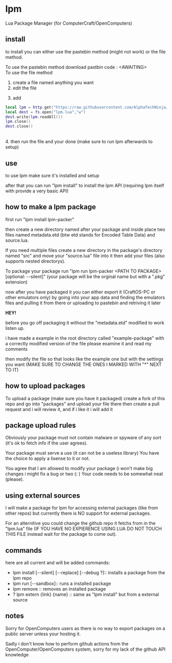 # lpm
Lua Package Manager (for ComputerCraft/OpenComputers)

## install
to install you can either use the pastebin method (might not work) or the file method.<br>

To use the pastebin method download pastbin code : \<AWAITING\><br>
To use the file method<br>

<ol>
  <li>create a file named anything you want</li>
  <li>edit the file</li>
</ol>

3. add
```lua
local lpm = http.get("https://raw.githubusercontent.com/AlphaTechNinja/lpm/main/lpm.lua")
local dest = fs.open("lpm.lua","w")
dest.write(lpm.readAll())
lpm.close()
dest.close()
```
  <br>
4. then run the file and your done (make sure to run lpm afterwards to setup)<br>

## use
to use lpm make sure it's installed and setup<br>

after that you can run "lpm install" to install the lpm API (requiring lpm itself with provide a very basic API)<br>

## how to make a lpm package
first run "lpm install lpm-packer"<br>

then create a new directory named after your package and inside place two files named metadata.etd (btw etd stands for Encoded Table Data) and source.lua.<br>

If you need multiple files create a new directory in the package's directory named "src" and move your "source.lua" file into it then add your files (also supports nested directorys).<br>

To package your package run "lpm run lpm-packer \<PATH TO PACKAGE\> [optional: --silent]" (your package will be the orginal name but with a ".pkg" extension)<br>

now after you have packaged it you can either export it (CraftOS-PC or other emulators only) by going into your app data and finding the emulators files and pulling it from there or uploading to pastebin and retriving it later<br>

<b>HEY!</b><br>

before you go off packaging it without the "metadata.etd" modified to work listen up.<br>

i have made a example in the root directory called "example-package" with a correctly modified version of the file please examine it and read my comments<br>

then modify the file so that looks like the example one but with the settings you want (MAKE SURE TO CHANGE THE ONES I MARKED WITH "*" NEXT TO IT)<br>

## how to upload packages
To upload a package (make sure you have it packaged) create a fork of this repo and go into "packages" and upload your file there then create a pull request and i will review it, and if i like it i will add it <br>

## package upload rules
Obviously your package must not contain malware or spyware of any sort (it's ok to fetch info if the user agrees).<br>

Your package must serve a use (it can not be a useless library)
You have the choice to apply a lisense to it or not.<br>

You agree that I am allowed to modify your package (i won't make big changes i might fix a bug or two (: )
Your code needs to be somewhat neat (please).<br>

## using external sources
I will make a package for lpm for accessing external packages (like from other repos) but currently there is NO support for external packages.<br>

For an alternitive you could change the github repo it fetchs from in the "lpm.lua" file (IF YOU HAVE NO EXPIERENCE USING LUA DO NOT TOUCH THIS FILE instead wait for the package to come out).<br>

## commands
here are all current and will be added commands:<br>

<ul>
  <li>
 lpm install [--silent] [--replace] [--debug ?]:: installs a package from the lpm repo
  </li>
  <li>
    lpm run [--sandbox]:: runs a installed package
  </li>
  <li>
    lpm remove :: removes an installed package
  </li>
  <li>
    ? lpm extern {link} {name} :: same as "lpm install" but from a external source
  </li>
</ul>

## notes
Sorry for OpenComputers users as there is no way to export packages on a public server unless your hosting it.<br>

Sadly i don't know how to perform github actions from the OpenComputer/OpenComputers system, sorry for my lack of the github API knowledge<br>
